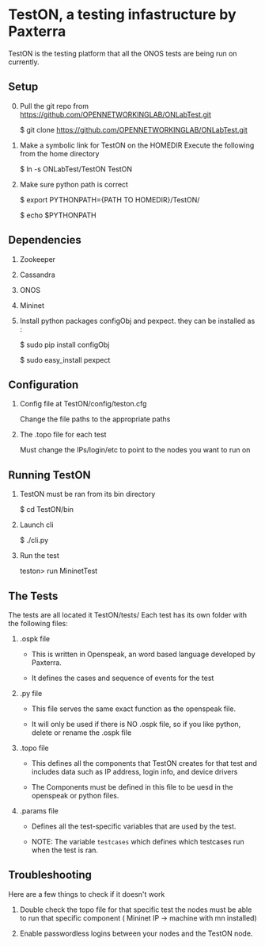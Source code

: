 TestON, a testing infastructure by Paxterra
=======================================
TestON is the testing platform that all the ONOS tests are being run on currently. 


Setup 
-------------

0. Pull the git repo from https://github.com/OPENNETWORKINGLAB/ONLabTest.git 

    $ git clone https://github.com/OPENNETWORKINGLAB/ONLabTest.git

1. Make a symbolic link for TestON on the HOMEDIR 
   Execute the following from the home directory  

    $ ln -s ONLabTest/TestON TestON

2. Make sure python path is correct 

    $ export PYTHONPATH={PATH TO HOMEDIR}/TestON/

    $ echo $PYTHONPATH 


Dependencies
------------
1. Zookeeper

2. Cassandra

3. ONOS

4. Mininet

5. Install python packages configObj and pexpect. they can be installed as :

     $ sudo pip install configObj

     $ sudo easy_install pexpect 

Configuration
------------

1. Config file at TestON/config/teston.cfg

    Change the file paths to the appropriate paths

2. The .topo file for each test
 
    Must change the IPs/login/etc to point to the nodes you want to run on

Running TestON
------------

1. TestON must be ran from its bin directory 

    $ cd TestON/bin

2. Launch cli

    $ ./cli.py 

3. Run the test 

    teston> run MininetTest 

The Tests
-----------------------------------------------

The tests are all located it TestON/tests/
Each test has its own folder with the following files: 

1. .ospk file

    - This is written in Openspeak, an word based language developed by Paxterra.

    - It defines the cases and sequence of events for the test 

2. .py file
 
    - This file serves the same exact function as the openspeak file. 

    - It will only be used if there is NO .ospk file, so if you like python, delete or rename the .ospk file 
 
3. .topo file  

    - This defines all the components that TestON creates for that test and includes data such as IP address, login info, and device drivers  
 
    - The Components must be defined in this file to be uesd in the openspeak or python files. 
    
4. .params file

    - Defines all the test-specific variables that are used by the test. 

    - NOTE: The variable `testcases` which defines which testcases run when the test is ran. 

Troubleshooting
-----------------------------------------------
Here are a few things to check if it doesn't work

1. Double check the topo file for that specific test the nodes must be able to run that specific component ( Mininet IP -> machine with mn installed)

2. Enable passwordless logins between your nodes and the TestON node.  
